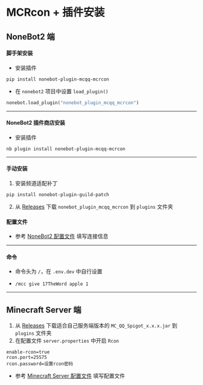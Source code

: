 # MCRcon + 插件安装

## NoneBot2 端

#### 脚手架安装

- 安装插件

<CodeGroup>
  <CodeGroupItem title="pip">

```shell
pip install nonebot-plugin-mcqq-mcrcon
```

  </CodeGroupItem>
</CodeGroup>

- 在 `nonebot2` 项目中设置 `load_plugin()`

```python
nonebot.load_plugin("nonebot_plugin_mcqq_mcrcon")
```

---

#### NoneBot2 插件商店安装

- 安装插件

<CodeGroup>
  <CodeGroupItem title="pip">

```shell
nb plugin install nonebot-plugin-mcqq-mcrcon
```

  </CodeGroupItem>
</CodeGroup>

---

#### 手动安装

1. 安装频道适配补丁

<CodeGroup>
  <CodeGroupItem title="pip">

```shell
pip install nonebot-plugin-guild-patch
```

  </CodeGroupItem>
</CodeGroup>

2. 从 [Releases](https://github.com/17TheWord/nonebot-plugin-mcqq/releases) 下载 `nonebot_plugin_mcqq_mcrcon` 到 `plugins`
   文件夹

#### 配置文件

- 参考 [NoneBot2 配置文件](/mc_qq/config.html#nonebot2) 填写连接信息

---

#### 命令

- 命令头为 `/`，在 `.env.dev` 中自行设置

- ```
  /mcc give 17TheWord apple 1
  ```

---

## Minecraft Server 端

1. 从 [Releases](https://github.com/17TheWord/nonebot-plugin-mcqq/releases) 下载适合自己服务端版本的 `MC_QQ_Spigot_x.x.x.jar`
   到 `plugins` 文件夹
2. 在配置文件 `server.properties` 中开启 `Rcon`

```properties
enable-rcon=true
rcon.port=25575
rcon.password=设置rcon密码
```

- 参考 [Minecraft Server 配置文件](/mc_qq/config.html#minecraft-server) 填写配置文件
